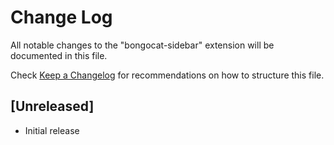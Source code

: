 # Change Log

All notable changes to the "bongocat-sidebar" extension will be documented in this file.

Check [Keep a Changelog](http://keepachangelog.com/) for recommendations on how to structure this file.

## [Unreleased]

- Initial release